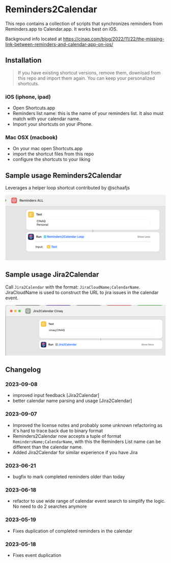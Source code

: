 # Reminders2Calendar

This repo contains a collection of scripts that synchronizes reminders from Reminders.app to Calendar.app. It works best on iOS. 

Background info located at https://cinaq.com/blog/2022/11/22/the-missing-link-between-reminders-and-calendar-app-on-ios/

## Installation

> If you have existing shortcut versions, remove them, download from this repo and import them again. You can keep your personalized shortcuts.

### iOS (iphone, ipad)

- Open Shortcuts.app
- Reminders list name: this is the name of your reminders list. It also must match with your calendar name.
- Import your shortcuts on your iPhone.

### Mac OSX (macbook)

- On your mac open Shortcuts.app
- import the shortcut files from this repo
- configure the shortcuts to your liking


## Sample usage Reminders2Calendar

Leverages a helper loop shortcut contributed by @schaafjs

![Reminders2Calendar](images/usage-reminders.png)

## Sample usage Jira2Calendar

Call `Jira2Calendar` with the format: `JiraCloudName;CalendarName`. JiraCloudName is used to construct the URL to jira issues in the calendar event.

![Jira2Calendar](images/usage-jira.png)


## Changelog

### 2023-09-08

- improved input feedback [Jira2Calendar]
- better calendar name parsing and usage [Jira2Calendar]

### 2023-09-07

- Improved the license notes and probably some unknown refactoring as it's hard to trace back due to binary format
- Reminders2Calendar now accepts a tuple of format `RemindersName;CalendarName`, with this the Reminders List name can be different than the calendar name.
- Added Jira2Calendar for similar experience if you have Jira

### 2023-06-21

- bugfix to mark completed reminders older than today

### 2023-06-18

- refactor to use wide range of calendar event search to simplify the logic. No need to do 2 searches anymore

### 2023-05-19
- Fixes duplication of completed reminders in the calendar

### 2023-05-18
- Fixes event duplication

